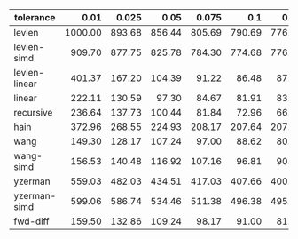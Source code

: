 | tolerance    |   0.01 |   0.025 |   0.05 |   0.075 |   0.1 |   0.15 |   0.2 |   0.25 |   0.5 |   1 |
|--------------| ------:| ------:| ------:| ------:| ------:| ------:| ------:| ------:| ------:| ------:|
|levien        | 1000.00 | 893.68 | 856.44 | 805.69 | 790.69 | 776.01 | 766.06 | 794.43 | 755.51 | 754.05 |
|levien-simd   | 909.70 | 877.75 | 825.78 | 784.30 | 774.68 | 776.94 | 762.97 | 761.56 | 768.95 | 765.46 |
|levien-linear | 401.37 | 167.20 | 104.39 | 91.22 | 86.48 | 87.94 | 96.32 | 96.99 | 69.22 | 43.54 |
|linear        | 222.11 | 130.59 | 97.30 | 84.67 | 81.91 | 83.68 | 90.13 | 92.31 | 65.07 | 40.75 |
|recursive     | 236.64 | 137.73 | 100.44 | 81.84 | 72.96 | 66.68 | 61.81 | 54.62 | 35.58 | 24.66 |
|hain          | 372.96 | 268.55 | 224.93 | 208.17 | 207.64 | 207.67 | 200.15 | 201.84 | 189.95 | 174.92 |
|wang          | 149.30 | 128.17 | 107.24 | 97.00 | 88.62 | 80.09 | 80.10 | 78.03 | 74.77 | 73.09 |
|wang-simd     | 156.53 | 140.48 | 116.92 | 107.16 | 96.81 | 90.61 | 86.21 | 85.64 | 81.46 | 80.24 |
|yzerman       | 559.03 | 482.03 | 434.51 | 417.03 | 407.66 | 400.08 | 410.53 | 396.42 | 393.81 | 415.33 |
|yzerman-simd  | 599.06 | 586.74 | 534.46 | 511.38 | 496.38 | 495.95 | 470.13 | 481.32 | 464.32 | 481.26 |
|fwd-diff      | 159.50 | 132.86 | 109.24 | 98.17 | 91.00 | 81.60 | 79.77 | 78.79 | 75.60 | 73.83 |

